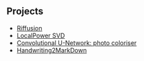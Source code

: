 ## Projects
 - [Riffusion](https://github.sfu.ca/kpeer/ProbabilisticPioneers-FinalProject)
 - [LocalPower SVD](https://github.com/KitPi/LocalPower-SVD)
 - [Convolutional U-Network: photo coloriser](https://github.com/KitPi/UNet)
 - [Handwriting2MarkDown](https://github.com/KitPi/handwriting2Markdown)
